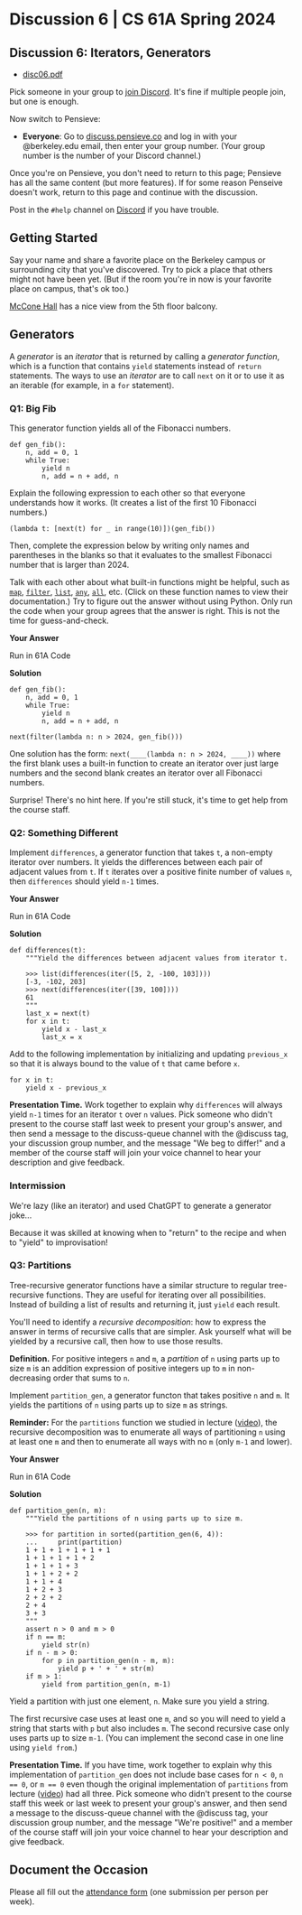 # Discussion 6 | CS 61A Spring 2024

## Discussion 6: Iterators, Generators

-   [disc06.pdf](/resource/cs61a/disc06.pdf)

Pick someone in your group to [join Discord](https://cs61a.org/articles/discord). It's fine if multiple people join, but one is enough.

Now switch to Pensieve:

-   **Everyone**: Go to [discuss.pensieve.co](http://discuss.pensieve.co/) and log in with your @berkeley.edu email, then enter your group number. (Your group number is the number of your Discord channel.)

Once you're on Pensieve, you don't need to return to this page; Pensieve has all the same content (but more features). If for some reason Penseive doesn't work, return to this page and continue with the discussion.

Post in the `#help` channel on [Discord](https://cs61a.org/articles/discord/) if you have trouble.

## Getting Started

Say your name and share a favorite place on the Berkeley campus or surrounding city that you've discovered. Try to pick a place that others might not have been yet. (But if the room you're in now is your favorite place on campus, that's ok too.)

[McCone Hall](https://www.campus-maps.com/university-of-california-berkeley/mccone-hall/) has a nice view from the 5th floor balcony.

## Generators

A _generator_ is an _iterator_ that is returned by calling a _generator function_, which is a function that contains `yield` statements instead of `return` statements. The ways to use an _iterator_ are to call `next` on it or to use it as an iterable (for example, in a `for` statement).

### Q1: Big Fib

This generator function yields all of the Fibonacci numbers.

```
def gen_fib():
    n, add = 0, 1
    while True:
        yield n
        n, add = n + add, n
```

Explain the following expression to each other so that everyone understands how it works. (It creates a list of the first 10 Fibonacci numbers.)

```
(lambda t: [next(t) for _ in range(10)])(gen_fib())
```

Then, complete the expression below by writing only names and parentheses in the blanks so that it evaluates to the smallest Fibonacci number that is larger than 2024.

Talk with each other about what built-in functions might be helpful, such as [`map`](https://docs.python.org/3/library/functions.html#map), [`filter`](https://docs.python.org/3/library/functions.html#filter), [`list`](https://docs.python.org/3/library/functions.html#func-list), [`any`](https://docs.python.org/3/library/functions.html#any), [`all`](https://docs.python.org/3/library/functions.html#all), etc. (Click on these function names to view their documentation.) Try to figure out the answer without using Python. Only run the code when your group agrees that the answer is right. This is not the time for guess-and-check.

**Your Answer**

Run in 61A Code

**Solution**

```
def gen_fib():
    n, add = 0, 1
    while True:
        yield n
        n, add = n + add, n

next(filter(lambda n: n > 2024, gen_fib()))

```

One solution has the form: `next(____(lambda n: n > 2024, ____))` where the first blank uses a built-in function to create an iterator over just large numbers and the second blank creates an iterator over all Fibonacci numbers.

Surprise! There's no hint here. If you're still stuck, it's time to get help from the course staff.

### Q2: Something Different

Implement `differences`, a generator function that takes `t`, a non-empty iterator over numbers. It yields the differences between each pair of adjacent values from `t`. If `t` iterates over a positive finite number of values `n`, then `differences` should yield `n-1` times.

**Your Answer**

Run in 61A Code

**Solution**

```
def differences(t):
    """Yield the differences between adjacent values from iterator t.

    >>> list(differences(iter([5, 2, -100, 103])))
    [-3, -102, 203]
    >>> next(differences(iter([39, 100])))
    61
    """
    last_x = next(t)
    for x in t:
        yield x - last_x
        last_x = x

```

Add to the following implementation by initializing and updating `previous_x` so that it is always bound to the value of `t` that came before `x`.

```
for x in t:
    yield x - previous_x
```

**Presentation Time.** Work together to explain why `differences` will always yield `n-1` times for an iterator `t` over `n` values. Pick someone who didn't present to the course staff last week to present your group's answer, and then send a message to the discuss-queue channel with the @discuss tag, your discussion group number, and the message "We beg to differ!" and a member of the course staff will join your voice channel to hear your description and give feedback.

### Intermission

We're lazy (like an iterator) and used ChatGPT to generate a generator joke...

Because it was skilled at knowing when to "return" to the recipe and when to "yield" to improvisation!

### Q3: Partitions

Tree-recursive generator functions have a similar structure to regular tree-recursive functions. They are useful for iterating over all possibilities. Instead of building a list of results and returning it, just `yield` each result.

You'll need to identify a _recursive decomposition_: how to express the answer in terms of recursive calls that are simpler. Ask yourself what will be yielded by a recursive call, then how to use those results.

**Definition.** For positive integers `n` and `m`, a _partition_ of `n` using parts up to size `m` is an addition expression of positive integers up to `m` in non-decreasing order that sums to `n`.

Implement `partition_gen`, a generator functon that takes positive `n` and `m`. It yields the partitions of `n` using parts up to size `m` as strings.

**Reminder:** For the `partitions` function we studied in lecture ([video](https://youtu.be/DvgT4dnSMVM)), the recursive decomposition was to enumerate all ways of partitioning `n` using at least one `m` and then to enumerate all ways with no `m` (only `m-1` and lower).

**Your Answer**

Run in 61A Code

**Solution**

```
def partition_gen(n, m):
    """Yield the partitions of n using parts up to size m.

    >>> for partition in sorted(partition_gen(6, 4)):
    ...     print(partition)
    1 + 1 + 1 + 1 + 1 + 1
    1 + 1 + 1 + 1 + 2
    1 + 1 + 1 + 3
    1 + 1 + 2 + 2
    1 + 1 + 4
    1 + 2 + 3
    2 + 2 + 2
    2 + 4
    3 + 3
    """
    assert n > 0 and m > 0
    if n == m:
        yield str(n)
    if n - m > 0:
        for p in partition_gen(n - m, m):
            yield p + ' + ' + str(m)
    if m > 1:
        yield from partition_gen(n, m-1)

```

Yield a partition with just one element, `n`. Make sure you yield a string.

The first recursive case uses at least one `m`, and so you will need to yield a string that starts with `p` but also includes `m`. The second recursive case only uses parts up to size `m-1`. (You can implement the second case in one line using `yield from`.)

**Presentation Time.** If you have time, work together to explain why this implementation of `partition_gen` does not include base cases for `n < 0`, `n == 0`, or `m == 0` even though the original implementation of `partitions` from lecture ([video](https://youtu.be/DvgT4dnSMVM?si=MEkqzloqIcbD1-09&t=515)) had all three. Pick someone who didn't present to the course staff this week or last week to present your group's answer, and then send a message to the discuss-queue channel with the @discuss tag, your discussion group number, and the message "We're positive!" and a member of the course staff will join your voice channel to hear your description and give feedback.

## Document the Occasion

Please all fill out the [attendance form](https://docs.google.com/forms/d/e/1FAIpQLSeqlK8l6WkScGr-RHR-kM4p5bnR9cllYrG95fDqPJspSlll7A/viewform) (one submission per person per week).